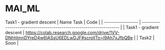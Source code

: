 # MAI_ML
Task1 - gradient descent
| Name Task             | Code                                                               |
| ----------------- | ------------------------------------------------------------------ |
| Task1 - gradient descent | https://colab.research.google.com/drive/1VV-DNhtjlmnDYreD4w6IASsU6EDLwDJF#scrollTo=l9Ah7xJfbQBe |
| Task2 | Soon |
